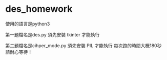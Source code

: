 # des_homework

使用的語言是python3


第一題檔名是des.py
須先安裝 tkinter 才能執行

第二題檔名是cihper_mode.py
須先安裝 PIL 才能執行
每次跑的時間大概180秒 請耐心等待！
